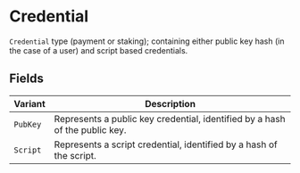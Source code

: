 # Credential

`Credential` type (payment or staking); containing either public key hash (in the case of a user) and script based credentials.

## Fields

| Variant  | Description                                                                 |
| -------- | --------------------------------------------------------------------------- |
| `PubKey` | Represents a public key credential, identified by a hash of the public key. |
| `Script` | Represents a script credential, identified by a hash of the script.         |


